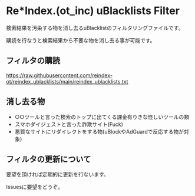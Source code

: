 # Re*Index.(ot_inc) uBlacklists Filter
検索結果を汚染する物を消し去るuBlacklistのフィルタリングファイルです。

購読を行なうと検索結果から不要な物を消し去る事が可能です。
## フィルタの購読
https://raw.githubusercontent.com/reindex-ot/reindex_ublacklists/main/reindex_ublacklists.txt
## 消し去る物
- ○○ツールと言った検索のトップに出てくる課金有りきな怪しいツールの類
- スマホダイジェストと言った詐欺サイト(Fuck)
- 悪質なサイトにリダイレクトをする物(uBlockやAdGuardで反応する物が対象)
## フィルタの更新について
要望を頂ければ定期的に更新を行ないます。

Issuesに要望をどうぞ。
